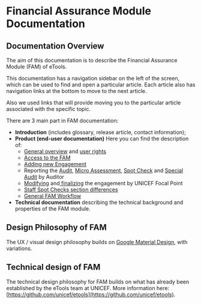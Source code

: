# Financial Assurance Module Documentation

## Documentation Overview

The aim of this documentation is to describe the Financial Assurance Module \(FAM\) of eTools.

This documentation has a navigation sidebar on the left of the screen, which can be used to find and open a particular article. Each article also has navigation links at the bottom to move to the next article.

Also we used links that will provide moving you to the particular article associated with the specific topic.

There are 3 main part in FAM documentation:

* **Introduction** \(includes glossary, release article, contact information\);
* **Product \(end-user documentation\)** Here you can find the description of:
  * [General overview](product-end-user-documentation/overview/) and [user rights ](product-end-user-documentation/overview/user-roles-and-permissions.md)
  * [Access to the FAM](product-end-user-documentation/how-to-get-to-the-fam.md)
  * [Adding new Engagement](product-end-user-documentation/engagements/how-to-add-new-engagement/)
  * Reporting the [Audit](product-end-user-documentation/engagements/edit-by-auditor/editable-tabs-for-each-engagement-type/untitled.md), [Micro Assessment](product-end-user-documentation/engagements/edit-by-auditor/editable-tabs-for-each-engagement-type/micro-assessment.md), [Spot Check](product-end-user-documentation/engagements/edit-by-auditor/editable-tabs-for-each-engagement-type/spot-check.md) and [Special Audit](product-end-user-documentation/engagements/edit-by-auditor/editable-tabs-for-each-engagement-type/special-audit.md) by Auditor 
  * [Modifying](product-end-user-documentation/engagements/edit-by-uniceff-focal-point/) and[ finalizing](product-end-user-documentation/engagements/finalization/) the engagement by UNICEF Focal Point
  * [Staff Spot Checks section differences](product-end-user-documentation/staff-spot-checks/)
  * [General FAM Workflow](product-end-user-documentation/fam-workflow.md)
* **Technical documentation**  describing the technical background and properties  of the FAM module.

## Design Philosophy of FAM

The UX / visual design philosophy builds on [Google Material Design](https://material.io/guidelines/), with variations.

## Technical design of FAM

The technical design philosophy for FAM builds on what has already been established by the eTools team at UNICEF. More information here: [https://github.com/unicef/etools](https://github.com/unicef/etools).

